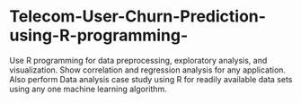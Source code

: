 # Telecom-User-Churn-Prediction-using-R-programming-
Use R programming for data preprocessing, exploratory analysis, and visualization. Show correlation and regression analysis for any application. Also perform Data analysis case study using R for readily available data sets using any one machine learning algorithm. 
